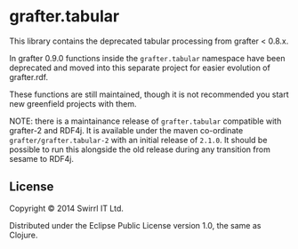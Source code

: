 # grafter.tabular

This library contains the deprecated tabular processing from grafter < 0.8.x.

In grafter 0.9.0 functions inside the `grafter.tabular` namespace have
been deprecated and moved into this separate project for easier
evolution of grafter.rdf.

These functions are still maintained, though it is not recommended you
start new greenfield projects with them.

NOTE: there is a maintainance release of `grafter.tabular` compatible with
grafter-2 and RDF4j.  It is available under the maven co-ordinate `grafter/grafter.tabular-2`
with an initial release of `2.1.0`.  It should be possible to run this 
alongside the old release during any transition from sesame to RDF4j.

## License

Copyright © 2014 Swirrl IT Ltd.

Distributed under the Eclipse Public License version 1.0, the same as
Clojure.
